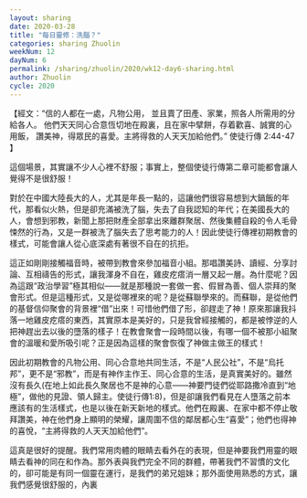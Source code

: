 ```yaml
---
layout: sharing
date: 2020-03-28
title: "每日靈修：洗腦？"
categories: sharing Zhuolin
weekNum: 12
dayNum: 6
permalink: /sharing/zhuolin/2020/wk12-day6-sharing.html
author: Zhuolin
cycle: 2020
---
```


【經文：“信的人都在一處，凡物公用， 並且賣了田產、家業，照各人所需用的分給各人。 他們天天同心合意恆切地在殿裏，且在家中擘餅，存着歡喜、誠實的心用飯， 讚美神，得眾民的喜愛。主將得救的人天天加給他們。” 使徒行傳 2:44-47 】  

這個場景，其實讓不少人心裡不舒服；事實上，整個使徒行傳第二章可能都會讓人覺得不是很舒服！  

對於在中國大陸長大的人，尤其是年長一點的，這讓他們很容易想到大鍋飯的年代，那看似火熱，但是卻充滿被洗了腦，失去了自我認知的年代；在美國長大的人，會想到邪教，新聞上那把財產全部拿出來離群聚居、然後集體自殺的令人毛骨悚然的行為，又是一群被洗了腦失去了思考能力的人！因此使徒行傳裡初期教會的樣式，可能會讓人從心底深處有著很不自在的抗拒。  

這正如剛剛接觸福音時，被帶到教會來參加福音小組。那唱讚美詩、讀經、分享討論、互相禱告的形式，讓我渾身不自在，雞皮疙瘩消一層又起一層。為什麼呢？因為這跟“政治學習”極其相似——就是那種說一套做一套、假冒為善、個人崇拜的聚會形式。但是這種形式，又是從哪裡來的呢？是從蘇聯學來的。而蘇聯，是從他們的基督信仰聚會的背景裡“借”出來！可惜他們借了形，卻趕走了神！原來那讓我抖落一地雞皮疙瘩的東西，其實原本是美好的，只是我曾經接觸的，都是被悖逆的人把神趕出去以後的墮落的樣子！在教會聚會一段時間以後，有哪一個不被那小組聚會的溫暖和愛所吸引呢？正是因為這樣的聚會恢復了神做主做王的樣式！  

因此初期教會的凡物公用、同心合意地共同生活，不是“人民公社”，不是“烏托邦”，更不是“邪教”，而是有神作主作王、同心合意的生活，是真實美好的。雖然沒有長久(在地上如此長久聚居也不是神的心意——神要門徒們從耶路撒冷直到“地極”，做他的見證、領人歸主。使徒行傳1:8)，但是卻讓我們看見在人墮落之前本應該有的生活樣式，也是以後在新天新地的樣式。他們在殿裏、在家中都不停止敬拜讚美，神在他們身上顯明的榮耀，讓周圍不信的鄰居都心生“喜愛”；他們也得神的喜悅，“主將得救的人天天加給他們”。  

這真是很好的提醒。我們常用肉體的眼睛去看外在的表現，但是神要我們用靈的眼睛去看神的同在和作為。那外表與我們完全不同的群體，帶著我們不習慣的文化的，卻可能是有同一個靈在運行，是我們的弟兄姐妹；那外面使用熟悉的方式，讓我們感覺很舒服的，內裏  


